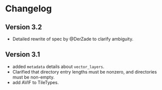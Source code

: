 # Changelog

## Version 3.2
- Detailed rewrite of spec by @DerZade to clarify ambiguity.

## Version 3.1
- added `metadata` details about `vector_layers`.
- Clarified that directory entry lengths must be nonzero, and directories must be non-empty.
- add AVIF to TileTypes.